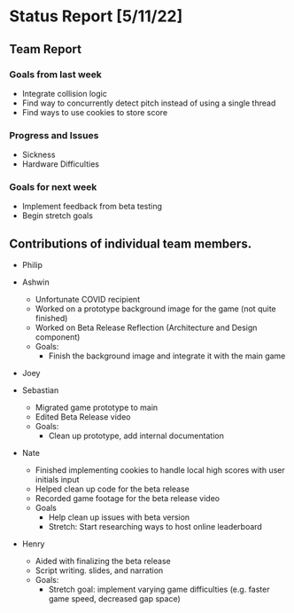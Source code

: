 # Status Report [5/11/22]

## Team Report
### Goals from last week
* Integrate collision logic
* Find way to concurrently detect pitch instead of using a single thread
* Find ways to use cookies to store score
### Progress and Issues
* Sickness
* Hardware Difficulties
### Goals for next week
* Implement feedback from beta testing
* Begin stretch goals



## Contributions of individual team members.
* Philip

* Ashwin
  * Unfortunate COVID recipient
  * Worked on a prototype background image for the game (not quite finished)
  * Worked on Beta Release Reflection (Architecture and Design component)
  * Goals: 
    * Finish the background image and integrate it with the main game 

* Joey

* Sebastian
  * Migrated game prototype to main
  * Edited Beta Release video
  * Goals: 
    * Clean up prototype, add internal documentation

* Nate
  * Finished implementing cookies to handle local high scores with user initials input
  * Helped clean up code for the beta release
  * Recorded game footage for the beta release video
  * Goals
    * Help clean up issues with beta version
    * Stretch: Start researching ways to host online leaderboard

* Henry
  * Aided with finalizing the beta release
  * Script writing. slides, and narration
  * Goals:
    * Stretch goal: implement varying game difficulties (e.g. faster game speed, decreased gap space)
